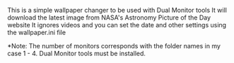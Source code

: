 This is a simple wallpaper changer to be used with Dual Monitor tools
It will download the latest image from NASA's Astronomy Picture of the Day website
It ignores videos and you can set the date and other settings using the wallpaper.ini file

*Note: The number of monitors corresponds with the folder names in my case 1 - 4. Dual Monitor tools must be installed.